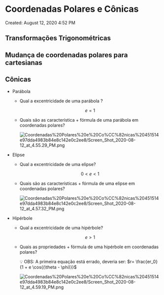 # Coordenadas Polares e Cônicas

Created: August 12, 2020 4:52 PM

## Transformações Trigonométricas

## Mudança de coordenadas polares para cartesianas

## Cônicas

- Parábola
    - Qual a excentricidade de uma parábola ?
        
        $$
        e = 1
        $$
        
    - Quais são as característica + fórmula de uma parábola em coordenadas polares?
        
        ![Coordenadas%20Polares%20e%20Co%CC%82nicas%20451514e97dda4983b84e8c142e0c2ee8/Screen_Shot_2020-08-12_at_4.55.29_PM.png](Coordenadas%20Polares%20e%20Co%CC%82nicas%20451514e97dda4983b84e8c142e0c2ee8/Screen_Shot_2020-08-12_at_4.55.29_PM.png)
        
- Elipse
    - Qual a excentricidade de uma elipse?
        
        $$
        0 < e < 1
        $$
        
    - Quais são as características + fórmula de uma elipse em coordenadas polares?
        
        ![Coordenadas%20Polares%20e%20Co%CC%82nicas%20451514e97dda4983b84e8c142e0c2ee8/Screen_Shot_2020-08-12_at_4.57.32_PM.png](Coordenadas%20Polares%20e%20Co%CC%82nicas%20451514e97dda4983b84e8c142e0c2ee8/Screen_Shot_2020-08-12_at_4.57.32_PM.png)
        
- Hipérbole
    - Qual a excentricidade de uma hipérbole?
        
        $$
        e > 1
        $$
        
    - Quais as propriedades + fórmula de uma hipérbole em coordenadas polares?
        
        <aside>
        💡 OBS: A primeira equação está errado, deveria ser: $r= \frac{er_0}{1 + e \cos{(\theta - \phi)}}$
        
        </aside>
        
        ![Coordenadas%20Polares%20e%20Co%CC%82nicas%20451514e97dda4983b84e8c142e0c2ee8/Screen_Shot_2020-08-12_at_4.59.19_PM.png](Coordenadas%20Polares%20e%20Co%CC%82nicas%20451514e97dda4983b84e8c142e0c2ee8/Screen_Shot_2020-08-12_at_4.59.19_PM.png)
